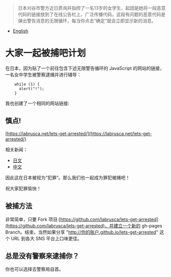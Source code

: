 [TITLE]:大家一起被捕吧计划
[TAGS]:其它

> 日本刈谷市警方近日质询并指控了一名13岁的女学生，起因是她将一段恶意代码的链接放到了在线公告栏上，广泛传播代码。这段有问题的恶意代码是弹出警告消息的无限循环，每当你点击“确定”就会立即显示新的消息。

- [English](https://github.com/labrusca/lets-get-arrested/blob/master/README.md)

# 大家一起被捕吧计划

在日本，因为贴了一个前往包含下述无限警告循环的 JavaScript 的网站的链接，一名女中学生被警察逮捕并进行辅导：

        while (1) {
          alert("!");
        }


我也创建了一个相同的网站链接:
## 慎点!  
[https://labrusca.net/lets-get-arrested/](https://labrusca.net/lets-get-arrested/)


相关新闻：
- [日文](https://www3.nhk.or.jp/lnews/kobe/20190304/2020003239.html)
- [中文](https://www.oschina.net/news/105040/infinite-javascript-popup-prank)

因此这在日本被视为“犯罪”。那么我们也一起成为罪犯被捕吧！

祝大家犯罪愉快！

## 被捕方法

非常简单，只要 Fork 项目:[https://github.com/labrusca/lets-get-arrested](https://github.com/labrusca/lets-get-arrested)，并建立一个新的 gh-pages Branch。结束。当然如果分享 "http://你的账户.github.io/lets-get-arrested" 这个 URL 到各大 SNS 平台上口味更佳。

## 总是没有警察来逮捕你？

你也可以选择去警察局自首。
